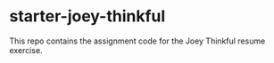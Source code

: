 # starter-joey-thinkful

This repo contains the assignment code for the Joey Thinkful resume exercise.
